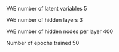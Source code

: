 VAE number of latent variables 	5

VAE number of hidden layers 	3

VAE number of hidden nodes per layer 	400

Number of epochs trained 	50

